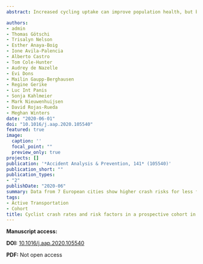 ```yaml
---
abstract: Increased cycling uptake can improve population health, but barriers include real and perceived risks. Crash risk factors are important to understand in order to improve safety and increase cycling uptake. Many studies of cycling crash risk are based on combining diverse sources of crash and exposure data, such as police databases (crashes) and travel surveys (exposure), based on shared geography and time. When conflating crash and exposure data from different sources, the risk factors that can be quantified are only those variables common to both datasets, which tend to be limited to geography (e.g. countries, provinces, municipalities) and a few general road user characteristics (e.g. gender and age strata). The Physical Activity through Sustainable Transport Approaches (PASTA) project was a prospective cohort study that collected both crash and exposure data from seven European cities (Antwerp, Barcelona, London, Örebro, Rome, Vienna and Zürich). The goal of this research was to use data from the PASTA project to quantify exposure-adjusted crash rates and model adjusted crash risk factors, including detailed sociodemographic characteristics, attitudes about transportation, neighbourhood built environment features and location by city. We used negative binomial regression to model the influence of risk factors independent of exposure. Of the 4,180 cyclists, 10.2 % reported 535 crashes. We found that overall crash rates were 6.7 times higher in London, the city with the highest crash rate, relative to Örebro, the city with the lowest rate. Differences in overall crash rates between cities are driven largely by crashes that did not require medical treatment and that involved motor-vehicles. In a parsimonious crash risk model, we found higher crash risks for less frequent cyclists, men, those who perceive cycling to not be well regarded in their neighbourhood, and those who live in areas of very high building density. Longitudinal collection of crash and exposure data can provide important insights into individual differences in crash risk. Substantial differences in crash risks between cities, neighbourhoods and population groups suggest there is great potential for improvement in cycling safety.

authors:
- admin
- Thomas Götschi
- Trisalyn Nelson 
- Esther Anaya-Boig 
- Ione Avila-Palencia 
- Alberto Castro 
- Tom Cole-Hunter
- Audrey de Nazelle
- Evi Dons
- Mailin Gaupp-Berghausen
- Regine Gerike 
- Luc Int Panis
- Sonja Kahlmeier
- Mark Nieuwenhuijsen
- David Rojas-Rueda
- Meghan Winters
date: "2020-06-01"
doi: "10.1016/j.aap.2020.105540"
featured: true
image:
  caption: ''
  focal_point: ""
  preview_only: true
projects: []
publication: '*Accident Analysis & Prevention, 141* (105540)'
publication_short: ""
publication_types:
- "2"
publishDate: "2020-06"
summary: Data from 7 European cities show higher crash risks for less frequent cyclists, men, those who perceive cycling to not be well regarded in their neighbourhood, and those who live in areas of very high building density.
tags:
- Active Transportation
- Cohort
title: Cyclist crash rates and risk factors in a prospective cohort in seven European cities
---
```



**Manuscript access:**

**DOI:** [10.1016/j.aap.2020.105540](https://doi.org/10.1016/j.aap.2020.105540)

**PDF:** Not open access 

